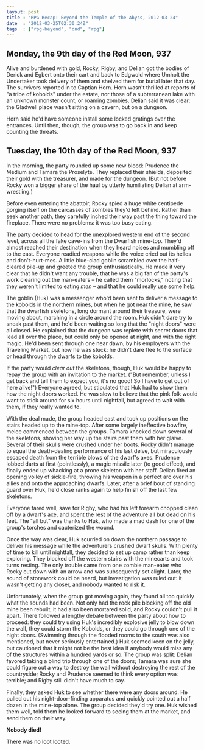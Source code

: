 ```yaml
---
layout: post
title : "RPG Recap: Beyond the Temple of the Abyss, 2012-03-24"
date  : "2012-03-25T02:30:24Z"
tags  : ["rpg-beyond", "dnd", "rpg"]
---
```

## Monday, the 9th day of the Red Moon, 937

Alive and burdened with gold, Rocky, Rigby, and Delian got the bodies of
Derick and Egbert onto their cart and back to Edgwold where Umholt the
Undertaker took delivery of them and shelved them for burial later that day.
The survivors reported in to Captian Horn.  Horn wasn't thrilled at reports
of "a tribe of kobolds" under the estate, nor those of a subterranean lake
with an unknown monster count, or roaming zombies.  Delian said it was clear:
the Gladwell place wasn't sitting on a cavern, but on a dungeon.

Horn said he'd have someone install some locked gratings over the entrances.
Until then, though, the group was to go back in and keep counting the
threats.

## Tuesday, the 10th day of the Red Moon, 937

In the morning, the party rounded up some new blood:  Prudence the Medium and
Tamara the Proselyte.  They replaced their shields, deposited their gold with
the treasurer, and made for the dungeon.  (But not before Rocky won a bigger share of the haul by utterly humiliating Delian at arm-wrestling.)

Before even entering the abattoir, Rocky spied a huge white centipede gorging
itself on the carcasses of zombies they'd left behind.  Rather than seek
another path, they carefully inched their way past the thing toward the
fireplace.  There were no problems: it was too busy eating.

The party decided to head for the unexplored western end of the second level,
across all the fake cave-ins from the Dwarfish mine-top.  They'd almost
reached their destination when they heard noises and mumbling off to the
east.  Everyone readied weapons while the voice cried out its hellos and
don't-hurt-mes.  A little blue-clad goblin scrambled over the half-cleared
pile-up and greeted the group enthusiastically.  He made it very clear that
he didn't want any trouble, that he was a big fan of the party's work
clearing out the man-eaters – he called them "morlocks," noting that they
weren't limited to eating *men* – and that he could really use some help.

The goblin (Huk) was a messenger who'd been sent to deliver a message to the
kobolds in the northern mines, but when he got near the mine, he saw that the
dwarfish skeletons, long dormant around their treasure, were moving about,
marching in a circle around the room.  Huk didn't dare try to sneak past
them, and he'd been waiting so long that the "night doors" were all closed.
He explained that the dungeon was replete with secret doors that lead all
over the place, but could only be opened at night, and with the right magic.
He'd been sent through one near dawn, by his employers with the Traveling
Market, but now he was stuck: he didn't dare flee to the surface or head
through the dwarfs to the kobolds.

If the party would *clear out* the skeletons, though, Huk would be happy to
repay the group with an invitation to the market.  ("But remember, unless I
get back and tell them to expect you, it's no good!  So I have to get out of
here alive!")  Everyone agreed, but stipulated that Huk had to show them how
the night doors worked.  He was slow to believe that the pink folk would want
to stick around for six hours until nightfall, but agreed to wait with them,
if they really wanted to.

With the deal made, the group headed east and took up positions on the stairs
headed up to the mine-top.  After some largely ineffective bowfire, melee
commenced between the groups.  Tamara knocked down several of the skeletons,
shoving her way up the stairs past them with her glaive.  Several of their
skulls were crushed under her boots.  Rocky didn't manage to equal the
death-dealing performance of his last delve, but miraculously escaped death
from the terrible blows of the dwarf's axes.  Prudence lobbed darts at first
(pointlessly), a magic missile later (to good effect), and finally ended up
whacking at a prone skeleton with her staff.  Delian fired an opening volley
of sickle-fire, throwing his weapon in a perfect arc over his allies and onto
the approaching dwarfs.  Later, after a brief bout of standing guard over
Huk, he'd close ranks again to help finish off the last few skeletons.

Everyone fared well, save for Rigby, who had his left forearm chopped clean
off by a dwarf's axe, and spent the rest of the adventure all but dead on his
feet.  The "all but" was thanks to Huk, who made a mad dash for one of the
group's torches and cauterized the wound.

Once the way was clear, Huk scurried on down the northern passage to deliver
his message while the adventurers crushed dwarf skulls.  With plenty of time
to kill until nightfall, they decided to set up camp rather than keep
exploring.  They blocked off the western stairs with the minecarts and took
turns resting.  The only trouble came from one zombie man-eater who Rocky cut
down with an arrow and was subsequently set alight.  Later, the sound of
stonework could be heard, but investigation was ruled out: it wasn't getting
any closer, and nobody wanted to risk it.

Unfortunately, when the group got moving again, they found all too quickly
what the sounds had been.  Not only had the rock pile blocking off the old
mine been rebuilt, it had also been mortared solid, and Rocky couldn't pull
it apart.  There followed a lengthy debate between the party about how to
proceed: they could try using Huk's incredibly explosive jelly to blow down
the wall, they could storm the Kobolds, or they could go through one of the
night doors.  (Swimming through the flooded rooms to the south was also
mentioned, but never seriously entertained.)  Huk seemed keen on the jelly,
but cautioned that it might not be the best idea if anybody would miss any of
the structures within a hundred yards or so.  The group was split: Delian
favored taking a blind trip through one of the doors; Tamara was sure she
could figure out a way to destroy the wall without destroying the rest of the
countryside; Rocky and Prudence seemed to think every option was terrible;
and Rigby still didn't have much to say.

Finally, they asked Huk to see whether there were any doors around.  He
pulled out his night-door-finding apparatus and quickly pointed out a half
dozen in the mine-top alone.  The group decided they'd try one.  Huk wished
them well, told them he looked forward to seeing them at the market, and send
them on their way.

**Nobody died!**

There was no loot looted.

